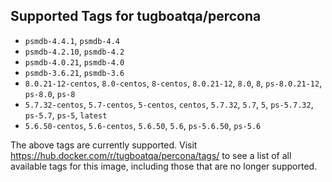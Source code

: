 ## Supported Tags for tugboatqa/percona

* `psmdb-4.4.1`, `psmdb-4.4`
* `psmdb-4.2.10`, `psmdb-4.2`
* `psmdb-4.0.21`, `psmdb-4.0`
* `psmdb-3.6.21`, `psmdb-3.6`
* `8.0.21-12-centos`, `8.0-centos`, `8-centos`, `8.0.21-12`, `8.0`, `8`, `ps-8.0.21-12`, `ps-8.0`, `ps-8`
* `5.7.32-centos`, `5.7-centos`, `5-centos`, `centos`, `5.7.32`, `5.7`, `5`, `ps-5.7.32`, `ps-5.7`, `ps-5`, `latest`
* `5.6.50-centos`, `5.6-centos`, `5.6.50`, `5.6`, `ps-5.6.50`, `ps-5.6`

The above tags are currently supported. Visit https://hub.docker.com/r/tugboatqa/percona/tags/ to see a list of all available tags for this image, including those that are no longer supported.
